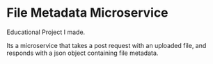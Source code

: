# File Metadata Microservice

Educational Project I made.

Its a microservice that takes a post request with an uploaded file, and responds with a json object containing file metadata.
